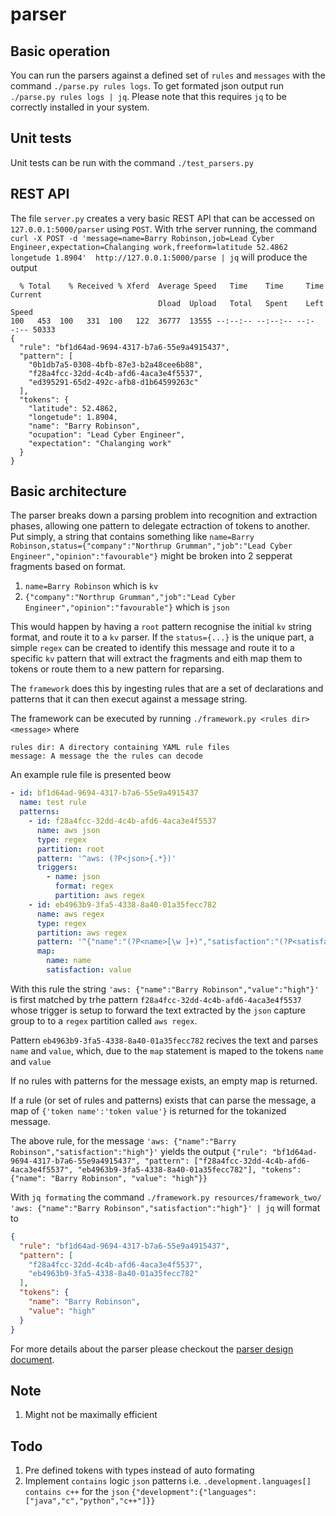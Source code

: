 # parser

## Basic operation 

You can run the parsers against a defined set of `rules` and `messages` with the
command `./parse.py rules logs`. To get formated json output run `./parse.py
rules logs | jq`. Please note that this requires `jq` to be correctly installed
in your system.

## Unit tests 

Unit tests can be run with the command `./test_parsers.py`


## REST API

The file `server.py` creates a very basic REST API that can be accessed on `127.0.0.1:5000/parser` using `POST`. With trhe server running, the command `curl -X POST -d 'message=name=Barry Robinson,job=Lead Cyber Engineer,expectation=Chalanging work,freeform=latitude 52.4862 longetude 1.8904'  http://127.0.0.1:5000/parse | jq` will produce the output 

```shell
  % Total    % Received % Xferd  Average Speed   Time    Time     Time  Current
                                 Dload  Upload   Total   Spent    Left  Speed
100   453  100   331  100   122  36777  13555 --:--:-- --:--:-- --:--:-- 50333
{
  "rule": "bf1d64ad-9694-4317-b7a6-55e9a4915437",
  "pattern": [
    "0b1db7a5-0308-4bfb-87e3-b2a48cee6b88",
    "f28a4fcc-32dd-4c4b-afd6-4aca3e4f5537",
    "ed395291-65d2-492c-afb8-d1b64599263c"
  ],
  "tokens": {
    "latitude": 52.4862,
    "longetude": 1.8904,
    "name": "Barry Robinson",
    "ocupation": "Lead Cyber Engineer",
    "expectation": "Chalanging work"
  }
}
```

## Basic architecture 

The parser breaks down a parsing problem into recognition and extraction phases,
allowing one pattern to delegate ectraction of tokens to another. Put simply, a
string that contains something like `name=Barry
Robinson,status={"company":"Northrup Grumman","job":"Lead Cyber
Engineer","opinion":"favourable"}` might be broken into 2 sepperat fragments
based on format. 

1. `name=Barry Robinson` which is `kv`
2. `{"company":"Northrup Grumman","job":"Lead Cyber
   Engineer","opinion":"favourable"}` which is `json`

This would happen by having a `root` pattern recognise the initial `kv` string
format, and route it to a `kv` parser. If the `status={...}` is the unique part,
a simple `regex` can be created to identify this message and route it to a
specific `kv` pattern that will extract the fragments and eith map them to
tokens or route them to a new pattern for reparsing. 

The `framework` does this by ingesting rules that are a set of declarations and
patterns that it can then execut against a message string. 

The framework can be executed by running `./framework.py <rules dir> <message>`
where

    rules dir: A directory containing YAML rule files
    message: A message the the rules can decode

An example rule file is presented beow 

```yaml
- id: bf1d64ad-9694-4317-b7a6-55e9a4915437
  name: test rule
  patterns: 
    - id: f28a4fcc-32dd-4c4b-afd6-4aca3e4f5537
      name: aws json
      type: regex 
      partition: root
      pattern: '^aws: (?P<json>{.*})'
      triggers:
        - name: json
          format: regex
          partition: aws regex
    - id: eb4963b9-3fa5-4338-8a40-01a35fecc782
      name: aws regex
      type: regex
      partition: aws regex
      pattern: '^{"name":"(?P<name>[\w ]+)","satisfaction":"(?P<satisfaction>[\w ]+)"}'
      map:
        name: name
        satisfaction: value
```

With this rule the string `'aws: {"name":"Barry Robinson","value":"high"}'` is
first matched by trhe pattern `f28a4fcc-32dd-4c4b-afd6-4aca3e4f5537` whose
trigger is setup to forward the text extracted by the `json` capture group to to
a `regex` partition called `aws regex`. 

Pattern `eb4963b9-3fa5-4338-8a40-01a35fecc782` recives the text and parses
`name` and `value`, which, due to the `map` statement is maped to the tokens
`name` and `value`

If no rules with patterns for the message exists, an empty map is returned. 

If a rule (or set of rules and patterns) exists that can parse the message, a
map of `{'token name':'token value'}` is returned for the tokanized message. 

The above rule, for the message `'aws: {"name":"Barry
Robinson","satisfaction":"high"}'` yields the output `{"rule":
"bf1d64ad-9694-4317-b7a6-55e9a4915437", "pattern":
["f28a4fcc-32dd-4c4b-afd6-4aca3e4f5537",
"eb4963b9-3fa5-4338-8a40-01a35fecc782"], "tokens": {"name": "Barry Robinson",
"value": "high"}}`

With `jq formating` the command `./framework.py resources/framework_two/ 'aws:
{"name":"Barry Robinson","satisfaction":"high"}' | jq` will format to

```json
{
  "rule": "bf1d64ad-9694-4317-b7a6-55e9a4915437",
  "pattern": [
    "f28a4fcc-32dd-4c4b-afd6-4aca3e4f5537",
    "eb4963b9-3fa5-4338-8a40-01a35fecc782"
  ],
  "tokens": {
    "name": "Barry Robinson",
    "value": "high"
  }
}
```

For more details about the parser please checkout the [parser design document](docs/design.md).

## Note 

1. Might not be maximally efficient

## Todo 

1. Pre defined tokens with types instead of auto formating
2. Implement `contains` logic `json` patterns i.e. `.development.languages[]
   contains c++` for the `json`
   `{"development":{"languages":["java","c","python","c++"]}}`
